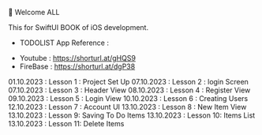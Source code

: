 👋 Welcome ALL 

This for SwiftUI BOOK of iOS development. 
* TODOLIST App
Reference : 
- Youtube  : https://shorturl.at/gHQS9
- FireBase :  https://shorturl.at/dgP38

01.10.2023 : Lesson 1 : Project Set Up
07.10.2023 : Lesson 2 : login Screen
07.10.2023 : Lesson 3 : Header View
08.10.2023 : Lesson 4 : Register View
09.10.2023 : Lesson 5 : Login View
10.10.2023 : Lesson 6 : Creating Users
12.10.2023 : Lesson 7 : Account UI
13.10.2023 : Lesson 8 : New Item View
13.10.2023 : Lesson 9: Saving To Do Items
13.10.2023 : Lesson 10: Items List
13.10.2023 : Lesson 11: Delete Items
